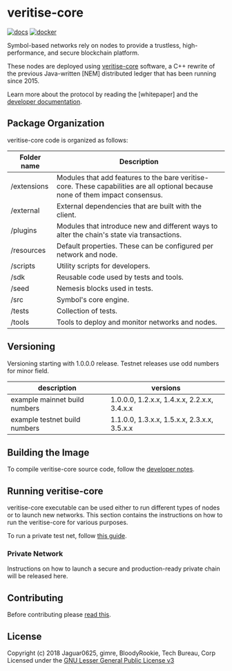 # veritise-core

[![docs](badges/docs--green.svg)](https://symbol.github.io)
[![docker](badges/docker-symbolplatform-brightgreen.svg)](https://hub.docker.com/u/symbolplatform)

Symbol-based networks rely on nodes to provide a trustless, high-performance, and secure blockchain platform.

These nodes are deployed using [veritise-core] software, a C++ rewrite of the previous Java-written [NEM] distributed ledger that has been running since 2015.

Learn more about the protocol by reading the [whitepaper] and the  [developer documentation].

## Package Organization

veritise-core code is organized as follows:

| Folder name | Description |
| -------------|--------------|
| /extensions | Modules that add features to the bare veritise-core. These capabilities are all optional because none of them impact consensus. |
| /external | External dependencies that are built with the client. |
| /plugins | Modules that introduce new and different ways to alter the chain's state via transactions. |
| /resources | Default properties. These can be configured per network and node. |
| /scripts | Utility scripts for developers. |
| /sdk | Reusable code used by tests and tools. |
| /seed | Nemesis blocks used in tests. |
| /src | Symbol's core engine. |
| /tests | Collection of tests. |
| /tools | Tools to deploy and monitor networks and nodes. |

## Versioning

Versioning starting with 1.0.0.0 release. Testnet releases use odd numbers for minor field.

| description | versions |
|-------------|----------|
| example mainnet build numbers | 1.0.0.0, 1.2.x.x, 1.4.x.x, 2.2.x.x, 3.4.x.x |
| example testnet build numbers | 1.1.0.0, 1.3.x.x, 1.5.x.x, 2.3.x.x, 3.5.x.x |

## Building the Image

To compile veritise-core source code, follow the [developer notes](docs/README.md).

## Running veritise-core

veritise-core executable can be used either to run different types of nodes or to launch new networks. This section contains the instructions on how to run the veritise-core for various purposes.


To run a private test net, follow [this guide](https://symbol.github.io/guides/network/creating-a-private-test-net.html#creating-a-private-test-net).

### Private Network

Instructions on how to launch a secure and production-ready private chain will be released here.

## Contributing

Before contributing please [read this](CONTRIBUTING.md).


## License

Copyright (c) 2018 Jaguar0625, gimre, BloodyRookie, Tech Bureau, Corp Licensed under the [GNU Lesser General Public License v3](LICENSE.txt)

[developer documentation]: https://symbol.github.io
[issues]: https://github.co/veritise/veritise-core/issues
[veritise-core]: https://github.com/veritise/veritise-core
[rest]: https://github.com/symbol/catapult-rest
[Service Bootstrap]: https://github.com/veritise/veritise-node
